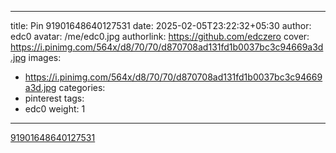 
---
title: Pin 91901648640127531
date: 2025-02-05T23:22:32+05:30
author: edc0
avatar: /me/edc0.jpg
authorlink: https://github.com/edczero
cover: https://i.pinimg.com/564x/d8/70/70/d870708ad131fd1b0037bc3c94669a3d.jpg
images:
   - https://i.pinimg.com/564x/d8/70/70/d870708ad131fd1b0037bc3c94669a3d.jpg
categories:
  - pinterest
tags:
  - edc0
weight: 1
---

<!--more-->

[91901648640127531](https://in.pinterest.com/pin/91901648640127531/)

	